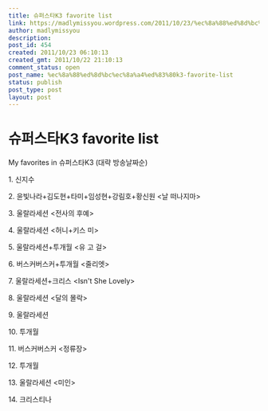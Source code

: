 ```yaml
---
title: 슈퍼스타K3 favorite list
link: https://madlymissyou.wordpress.com/2011/10/23/%ec%8a%88%ed%8d%bc%ec%8a%a4%ed%83%80k3-favorite-list/
author: madlymissyou
description: 
post_id: 454
created: 2011/10/23 06:10:13
created_gmt: 2011/10/22 21:10:13
comment_status: open
post_name: %ec%8a%88%ed%8d%bc%ec%8a%a4%ed%83%80k3-favorite-list
status: publish
post_type: post
layout: post
---
```


# 슈퍼스타K3 favorite list

My favorites in 슈퍼스타K3 (대략 방송날짜순)

1\. 신지수 <Rolling in the deep>

2\. 윤빛나라+김도현+타미+임성현+강림호+황신원 <날 떠나지마>

3\. 울랄라세션 <전사의 후예>

4\. 울랄라세션 <허니+키스 미>

5\. 울랄라세션+투개월 <유 고 걸>

6\. 버스커버스커+투개월 <줄리엣>

7\. 울랄라세션+크리스 <Isn't She Lovely>

8\. 울랄라세션 <달의 몰락>

9\. 울랄라세션 <Open Arms>

10\. 투개월 <Poker Face>

11\. 버스커버스커 <정류장>

12\. 투개월 <Brown City>

13\. 울랄라세션 <미인>

14\. 크리스티나 <Lonely>